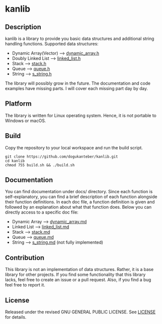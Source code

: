 # kanlib


## Description

kanlib is a library to provide you basic data structures and additional string handling functions. Supported data structures:

* Dynamic Array(Vector) --> [dynamic_array.h](include/dynamic_array.h)
* Doubly Linked List    --> [linked_list.h](include/linked_list.h)
* Stack                 --> [stack.h](include/stack.h)
* Queue                 --> [queue.h](include/queue.h)
* String                --> [s_string.h](include/s_string.h)

The library will possibly grow in the future. The documentation and code examples have missing parts. I will cover each missing part day by day.

## Platform

The library is written for Linux operating system. Hence, it is not portable to Windows or macOS.

## Build

Copy the repository to your local workspace and run the build script.

```
git clone https://github.com/dogukanteber/kanlib.git
cd kanlib
chmod 755 build.sh && ./build.sh
```

## Documentation

You can find documentation under docs/ directory. Since each function is self-explanatory, you can find a brief description of each function alongside their function definitions. In each doc file, a function definition is given and followed by an explanation about what that function does. Below you can directly access to a specific doc file:

* Dynamic Array     --> [dynamic_array.md](docs/dynamic_array.md)
* Linked List       --> [linked_list.md](docs/linked_list.md)
* Stack             --> [stack.md](docs/stack.md)
* Queue             --> [queue.md](docs/queue.md)
* String            --> [s_string.md](docs/s_string.md) (not fully implemented)

## Contribution

This library is not an implementation of data structures. Rather, it is a base library for other projects. If you find some functionality that this library lacks, feel free to create an issue or a pull request. Also, if you find a bug feel free to report it.

## License

Released under the revised  GNU GENERAL PUBLIC LICENSE. See [LICENSE](LICENSE) for details.
